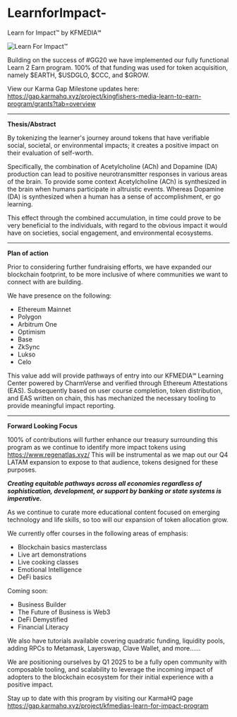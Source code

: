 # LearnforImpact-
Learn for Impact™ by KFMEDIA℠

![Learn For Impact™](https://hackmd.io/_uploads/SJaZKQOF0.png)

Building on the success of #GG20 we have implemented our fully functional Learn 2 Earn program. 100% of that funding was used for token acquisition, namely $EARTH, $USDGLO, $CCC, and $GROW.

View our Karma Gap Milestone updates here: https://gap.karmahq.xyz/project/kingfishers-media-learn-to-earn-program/grants?tab=overview


---

**Thesis/Abstract**

By tokenizing the learner's journey around tokens that have verifiable social, societal, or environmental impacts; it creates a positive impact on their evaluation of self-worth. 

Specifically, the combination of Acetylcholine (ACh) and Dopamine (DA) production can lead to positive neurotransmitter responses in various areas of the brain. To provide some context Acetylcholine (ACh) is synthesized in the brain when humans participate in altruistic events. Whereas Dopamine (DA) is synthesized when a human has a sense of accomplishment, er go learning.

This effect through the combined accumulation, in time could prove to be very beneficial to the individuals, with regard to the obvious impact it would have on societies, social engagement, and environmental ecosystems.


---

**Plan of action**

Prior to considering further fundraising efforts, we have expanded our blockchain footprint, to be more inclusive of where communities we want to connect with are building.

We have presence on the following:

* Ethereum Mainnet
* Polygon
* Arbitrum One
* Optimism
* Base
* ZkSync
* Lukso
* Celo

This value add will provide pathways of entry into our KFMEDIA℠ Learning Center powered by CharmVerse and verified through Ethereum Attestations (EAS). Subsequently based on user course completion, token distribution, and EAS written on chain, this has mechanized the necessary tooling to provide meaningful impact reporting.


---

**Forward Looking Focus**

100% of contributions will further enhance our treasury surrounding this program as we continue to identify more impact tokens using https://www.regenatlas.xyz/  This will be instrumental as we map out our Q4 LATAM expansion to expose to that audience, tokens designed for these purposes. 

***Creating equitable pathways across all economies regardless of sophistication, development, or support by banking or state systems is imperative.***

As we continue to curate more educational content focused on emerging technology and life skills, so too will our expansion of token allocation grow.

We currently offer courses in the following areas of emphasis:
* Blockchain basics masterclass
* Live art demonstrations
* Live cooking classes
* Emotional Intelligence
* DeFi basics

Coming soon:
* Business Builder
* The Future of Business is Web3
* DeFi Demystified
* Financial Literacy

We also have tutorials available covering quadratic funding, liquidity pools, adding RPCs to Metamask, Layerswap, Clave Wallet, and more......

We are positioning ourselves by Q1 2025 to be a fully open community with composable tooling, and scalability to leverage the incoming impact of adopters to the blockchain ecosystem for their initial experience with a positive impact.

Stay up to date with this program by visiting our KarmaHQ page https://gap.karmahq.xyz/project/kfmedias-learn-for-impact-program
